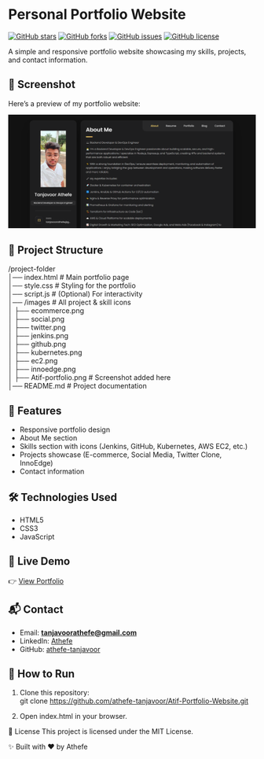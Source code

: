 # Personal Portfolio Website

[![GitHub stars](https://img.shields.io/github/stars/athefe-tanjavoor/Atif-Portfolio-Website?style=social)](https://github.com/athefe-tanjavoor/Atif-Portfolio-Website/stargazers)
[![GitHub forks](https://img.shields.io/github/forks/athefe-tanjavoor/Atif-Portfolio-Website?style=social)](https://github.com/athefe-tanjavoor/Atif-Portfolio-Website/network/members)
[![GitHub issues](https://img.shields.io/github/issues/athefe-tanjavoor/Atif-Portfolio-Website)](https://github.com/athefe-tanjavoor/Atif-Portfolio-Website/issues)
[![GitHub license](https://img.shields.io/github/license/athefe-tanjavoor/Atif-Portfolio-Website)](./LICENSE)

A simple and responsive portfolio website showcasing my skills, projects, and contact information.

## 📸 Screenshot

Here’s a preview of my portfolio website:

![alt text](assets/images/Atif-portfolio.png)

## 📂 Project Structure

/project-folder  
│── index.html # Main portfolio page  
│── style.css # Styling for the portfolio  
│── script.js # (Optional) For interactivity  
│── /images # All project & skill icons  
│ ├── ecommerce.png  
│ ├── social.png  
│ ├── twitter.png  
│ ├── jenkins.png  
│ ├── github.png  
│ ├── kubernetes.png  
│ ├── ec2.png  
│ ├── innoedge.png  
│ ├── Atif-portfolio.png # Screenshot added here  
│── README.md # Project documentation

## 🚀 Features

- Responsive portfolio design
- About Me section
- Skills section with icons (Jenkins, GitHub, Kubernetes, AWS EC2, etc.)
- Projects showcase (E-commerce, Social Media, Twitter Clone, InnoEdge)
- Contact information

## 🛠️ Technologies Used

- HTML5
- CSS3
- JavaScript

## 🔗 Live Demo

👉 [View Portfolio](https://portfolio.tanjavoorathefe.in/)

## 📬 Contact

- Email: **tanjavoorathefe@gmail.com**
- LinkedIn: [Athefe](https://www.linkedin.com/in/athefe/)
- GitHub: [athefe-tanjavoor](https://github.com/athefe-tanjavoor)

## 🚀 How to Run

1. Clone this repository:  
   git clone https://github.com/athefe-tanjavoor/Atif-Portfolio-Website.git

2. Open index.html in your browser.

📄 License
This project is licensed under the MIT License.

✨ Built with ❤️ by Athefe
